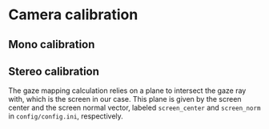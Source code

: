 # Camera calibration

## Mono calibration

## Stereo calibration

The gaze mapping calculation relies on a plane to intersect the gaze ray with, which is the screen in our case.
This plane is given by the screen center and the screen normal vector, labeled `screen_center` and `screen_norm` in `config/config.ini`, respectively.
